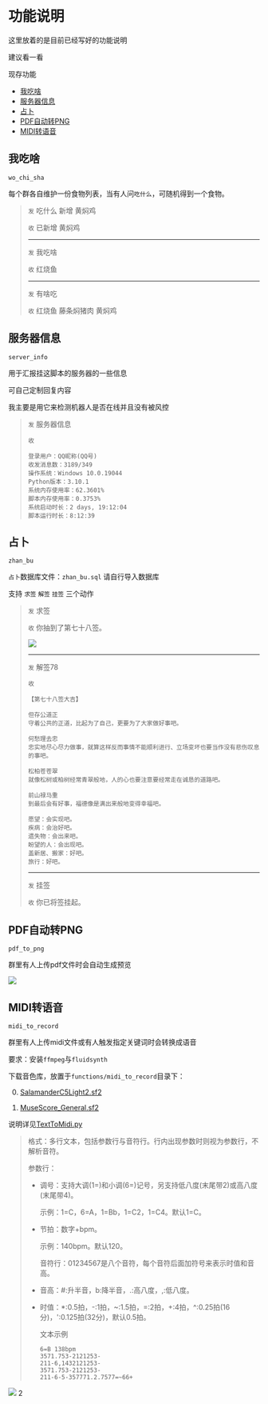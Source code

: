 # 功能说明

这里放着的是目前已经写好的功能说明

建议看一看

现存功能

- [我吃啥](#我吃啥)
- [服务器信息](#服务器信息)
- [占卜](#占卜)
- [PDF自动转PNG](#PDF自动转PNG)
- [MIDI转语音](#MIDI转语音)

## 我吃啥

`wo_chi_sha`

每个群各自维护一份食物列表，当有人问`吃什么`，可随机得到一个食物。

> `发` 吃什么 新增 黄焖鸡
> 
> `收` 已新增 黄焖鸡
> 
> ---
> 
> `发` 我吃啥
> 
> `收` 红烧鱼
> 
> ---
> 
> `发` 有啥吃
> 
> `收` 红烧鱼 藤条焖猪肉 黄焖鸡

## 服务器信息

`server_info`

用于汇报挂这脚本的服务器的一些信息

可自己定制回复内容

我主要是用它来检测机器人是否在线并且没有被风控

> `发` 服务器信息
> 
> `收`
> ```
> 登录用户：QQ昵称(QQ号)
> 收发消息数：3189/349
> 操作系统：Windows 10.0.19044
> Python版本：3.10.1
> 系统内存使用率：62.3601%
> 脚本内存使用率：0.3753%
> 系统启动时长：2 days, 19:12:04
> 脚本运行时长：8:12:39
> ```

## 占卜

`zhan_bu`

`占卜`数据库文件：`zhan_bu.sql` 请自行导入数据库

支持 `求签` `解签` `挂签` 三个动作

> `发` 求签
> 
> `收` 你抽到了第七十八签。
> 
> ![](functions.assets/zhan_bu_1.bmp)
> 
> ---
> 
> `发` 解签78
> 
> `收` 
> 
> ```
> 【第七十八签大吉】
> 
> 但存公道正
> 守着公共的正道，比起为了自己，更要为了大家做好事吧。
> 
> 何愁理去忠
> 忠实地尽心尽力做事，就算这样反而事情不能顺利进行、立场变坏也要当作没有悲伤叹息的事吧。
> 
> 松柏苍苍翠
> 就像松树或柏树经常青翠般地，人的心也要注意要经常走在诚恳的道路吧。
> 
> 前山禄马重
> 到最后会有好事，福德像是满出来般地变得幸福吧。
> 
> 愿望：会实现吧。
> 疾病：会治好吧。
> 遗失物：会出来吧。
> 盼望的人：会出现吧。
> 盖新居、搬家：好吧。
> 旅行：好吧。
> ```
> 
> ---
> 
> `发` 挂签
> 
> `收` 你已将签挂起。

## PDF自动转PNG

`pdf_to_png`

群里有人上传pdf文件时会自动生成预览

![](functions.assets/pdf_to_png_1.png)

## MIDI转语音

`midi_to_record`

群里有人上传midi文件或有人触发指定关键词时会转换成语音

要求：安装`ffmpeg`与`fluidsynth`

下载音色库，放置于`functions/midi_to_record`目录下：

0. [SalamanderC5Light2.sf2](https://sites.google.com/view/hed-sounds/salamander-c5-light)

1. [MuseScore_General.sf2](ftp://ftp.osuosl.org/pub/musescore/soundfont/MuseScore_General/MuseScore_General.sf2)


说明详见[TextToMidi.py](../ay_advance/TextToMidi.py)

> 格式：多行文本，包括参数行与音符行。行内出现参数时则视为参数行，不解析音符。
> 
>   参数行：
> 
> - 调号：支持大调(1=)和小调(6=)记号，另支持低八度(末尾带2)或高八度(末尾带4)。
> 
>   示例：1=C，6=A，1=Bb，1=C2，1=C4。默认1=C。
> 
> - 节拍：数字+bpm。
> 
>   示例：140bpm。默认120。
> 
> 
>   音符行：01234567是八个音符，每个音符后面加符号来表示时值和音高。
> 
> - 音高：#:升半音，b:降半音，.:高八度，,:低八度。
> 
> - 时值：*:0.5拍，-:1拍，~:1.5拍，=:2拍，+:4拍，^:0.25拍(16分)，':0.125拍(32分)，默认0.5拍。
> 
> 
>   文本示例
> 
>   ```
>   6=B 138bpm
>   3571.753-2121253-
>   211-6,1432121253-
>   3571.753-2121253-
>   211-6-5-357771.2.7577=~66+
>   ```


![](functions.assets/midi_to_record_1.png)
2